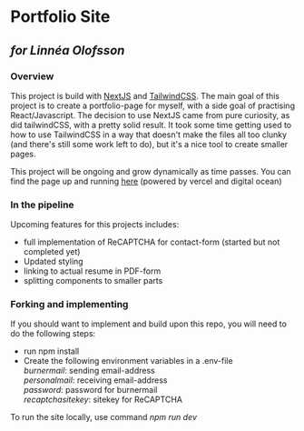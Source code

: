 Portfolio Site
=======
## *for Linnéa Olofsson*  

### Overview
This project is build with [NextJS](https://nextjs.org/docs) and [TailwindCSS](https://tailwindcss.com/docs).
The main goal of this project is to create a portfolio-page for myself, with a side goal of practising React/Javascript. The decision to use NextJS came from pure curiosity, as did tailwindCSS, with a pretty solid result. It took some time getting used to how to use TailwindCSS in a way that doesn't make the files all too clunky (and there's still some work left to do), but it's a nice tool to create smaller pages.

This project will be ongoing and grow dynamically as time passes.
You can find the page up and running [here](https://developer.linneaolofsson.me/) (powered by vercel and digital ocean)

### In the pipeline
Upcoming features for this projects includes:
- full implementation of ReCAPTCHA for contact-form (started but not completed yet)
- Updated styling
- linking to actual resume in PDF-form
- splitting components to smaller parts

### Forking and implementing
If you should want to implement and build upon this repo, you will need to do the following steps:
- run npm install
- Create the following environment variables in a .env-file  
    *burnermail*: sending email-address  
    *personalmail*: receiving email-address  
    *password*: password for burnermail  
    *recaptchasitekey*: sitekey for ReCAPTCHA



To run the site locally, use command *npm run dev*
